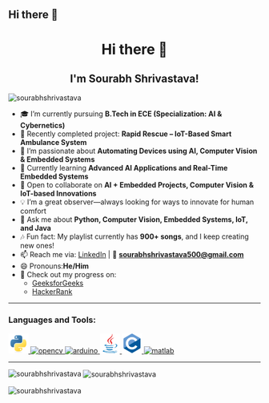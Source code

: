 ## Hi there 👋

<h1 align="center">Hi there 👋</h1>
<h2 align="center">I'm Sourabh Shrivastava!</h2>

<p align="left">
  <img src="https://komarev.com/ghpvc/?username=sourabhshrivastava&label=Profile%20views&color=0e75b6&style=flat" alt="sourabhshrivastava" />
</p>

- 🎓 I’m currently pursuing **B.Tech in ECE (Specialization: AI & Cybernetics)**  
- 🔭 Recently completed project: **Rapid Rescue – IoT-Based Smart Ambulance System**  
- 🤖 I’m passionate about **Automating Devices using AI, Computer Vision & Embedded Systems**  
- 🌱 Currently learning **Advanced AI Applications and Real-Time Embedded Systems**  
- 👯 Open to collaborate on **AI + Embedded Projects, Computer Vision & IoT-based Innovations**  
- 💡 I’m a great observer—always looking for ways to innovate for human comfort  
- 💬 Ask me about **Python, Computer Vision, Embedded Systems, IoT, and Java**  
- 🎶 Fun fact: My playlist currently has **900+ songs**, and I keep creating new ones!  
- 📫 Reach me via: [LinkedIn](https://www.linkedin.com/in/sourabh-shrivastava-480b38251/) | 📧 **sourabhshrivastava500@gmail.com**
- 😄 Pronouns:**He/Him**
- 🧠 Check out my progress on:
  - [GeeksforGeeks](https://www.geeksforgeeks.org/user/sourabhshrivastava123/)
  - [HackerRank](https://www.hackerrank.com/profile/sourabhshrivast5)

---

<h3 align="left">Languages and Tools:</h3>
<p align="left">
  <a href="https://www.python.org/" target="_blank" rel="noreferrer">
    <img src="https://raw.githubusercontent.com/devicons/devicon/master/icons/python/python-original.svg" alt="python" width="40" height="40"/>
  </a>
  <a href="https://opencv.org/" target="_blank" rel="noreferrer">
    <img src="https://upload.wikimedia.org/wikipedia/commons/3/32/OpenCV_Logo_with_text_svg_version.svg" alt="opencv" width="40" height="40"/>
  </a>
  <a href="https://www.arduino.cc/" target="_blank" rel="noreferrer">
    <img src="https://cdn.worldvectorlogo.com/logos/arduino-1.svg" alt="arduino" width="40" height="40"/>
  </a>
  <a href="https://www.java.com" target="_blank" rel="noreferrer">
    <img src="https://raw.githubusercontent.com/devicons/devicon/master/icons/java/java-original.svg" alt="java" width="40" height="40"/>
  </a>
  <a href="https://www.cprogramming.com/" target="_blank" rel="noreferrer">
    <img src="https://raw.githubusercontent.com/devicons/devicon/master/icons/c/c-original.svg" alt="c" width="40" height="40"/>
  </a>
  <a href="https://www.mathworks.com/" target="_blank" rel="noreferrer">
    <img src="https://upload.wikimedia.org/wikipedia/commons/2/21/Matlab_Logo.png" alt="matlab" width="40" height="40"/>
  </a>
</p>

---

<p><img align="left" src="https://github-readme-stats.vercel.app/api/top-langs?username=sourabhshrivastava&show_icons=true&locale=en&layout=compact" alt="sourabhshrivastava" /></p>

<p>&nbsp;<img align="center" src="https://github-readme-stats.vercel.app/api?username=sourabhshrivastava&show_icons=true&locale=en" alt="sourabhshrivastava" /></p>

<p><img align="center" src="https://github-readme-streak-stats.herokuapp.com/?user=sourabhshrivastava&" alt="sourabhshrivastava" /></p>



